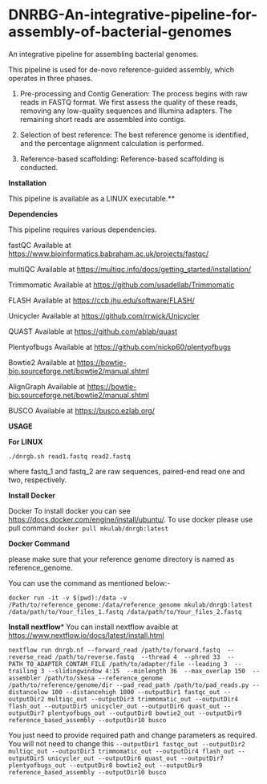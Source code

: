# DNRBG-An-integrative-pipeline-for-assembly-of-bacterial-genomes
An integrative pipeline for assembling bacterial genomes.

This pipeline is used for de-novo reference-guided assembly, which operates in three phases.

1) Pre-processing and Contig Generation: The process begins with raw reads in FASTQ format. We first assess the quality of these reads, removing any low-quality sequences and Illumina adapters. The remaining short reads are assembled into contigs.

2) Selection of best reference: The best reference genome is identified, and the percentage alignment calculation is performed.

3) Reference-based scaffolding: Reference-based scaffolding is conducted.

**Installation**

This pipeline is available as a LINUX executable.**

**Dependencies**

This pipeline requires various dependencies.

fastQC Available at https://www.bioinformatics.babraham.ac.uk/projects/fastqc/

multiQC Available at https://multiqc.info/docs/getting_started/installation/

Trimmomatic Available at https://github.com/usadellab/Trimmomatic

FLASH Available at https://ccb.jhu.edu/software/FLASH/

Unicycler Available at https://github.com/rrwick/Unicycler

QUAST Available at https://github.com/ablab/quast

Plentyofbugs Available at https://github.com/nickp60/plentyofbugs

Bowtie2 Available at https://bowtie-bio.sourceforge.net/bowtie2/manual.shtml

AlignGraph Available at https://bowtie-bio.sourceforge.net/bowtie2/manual.shtml

BUSCO Available at https://busco.ezlab.org/

**USAGE**

**For LINUX**

`./dnrgb.sh read1.fastq read2.fastq` 

where fastq_1 and fastq_2 are raw sequences, paired-end read one and two, respectively.

**Install Docker**

Docker To install docker you can see https://docs.docker.com/engine/install/ubuntu/. To use docker please use pull command `docker pull mkulab/dnrgb:latest`

**Docker Command**

please make sure that your reference genome directory is named as reference_genome.

You can use the command as mentioned below:-

`docker run -it -v $(pwd):/data -v /Path/to/reference_genome:/data/reference_genome mkulab/dnrgb:latest /data/path/to/Your_files_1.fastq /data/path/to/Your_files_2.fastq`

**Install nextflow***
You can install nextflow avaible at https://www.nextflow.io/docs/latest/install.html

`nextflow run dnrgb.nf --forward_read /path/to/forward.fastq  --reverse_read /path/to/reverse.fastq  --thread 4  --phred 33  --PATH_TO_ADAPTER_CONTAM_FILE /path/to/adapter/file --leading 3  --trailing 3 --slidingwindow 4:15  --minlength 36  --max_overlap 150  --assembler /path/to/skesa --reference_genome /path/to/reference/genome/dir --pad_read_path /path/to/pad_reads.py --distancelow 100 --distancehigh 1000 --outputDir1 fastqc_out --outputDir2 multiqc_out --outputDir3 trimmomatic_out --outputDir4 flash_out --outputDir5 unicycler_out --outputDir6 quast_out --outputDir7 plentyofbugs_out --outputDir8 bowtie2_out --outputDir9 reference_based_assembly --outputDir10 busco`

You just need to provide required path and change parameters as required. You will not need to change this `--outputDir1 fastqc_out --outputDir2 multiqc_out --outputDir3 trimmomatic_out --outputDir4 flash_out --outputDir5 unicycler_out --outputDir6 quast_out --outputDir7 plentyofbugs_out --outputDir8 bowtie2_out --outputDir9 reference_based_assembly --outputDir10 busco` 
